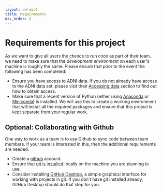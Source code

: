 ```yaml
---
layout: default
title: Requirements
nav_order: 2
---
```


# Requirements for this project
As we want to give all users the chance to 
run code as part of their team, we need to make
sure that the _development environment_ on each
user's machine is roughly the same. Please 
ensure that prior to the event the following has
been completed:
* Ensure you have access to ADNI data. If you do not already have access to the ADNI data set, please visit their [Accessing data](http://adni.loni.usc.edu/data-samples/access-data/) section to find out how to obtain access.
* Make sure that a recent version of Python (either using [Anaconda](https://www.anaconda.com/products/distribution) or [Miniconda](https://docs.conda.io/en/latest/miniconda.html)) is installed. We will use this to create a working environment that will install all the required packages and ensure that this project is kept separate from your regular work.


## Optional: Collaborating with Github
One way to work as a team is to use Github to sync code between team members. If your team is interested in this, then the additional requirements are needed.
* Create a [github](https://github.com) account.
* Ensure that [git is installed](https://github.com/git-guides/install-git) locally on the machine you are planning to use.
* Consider installing [GitHub Desktop](https://desktop.github.com/), a simple graphical interface for working with projects in git. If you don't have git installed already, GitHub Desktop should do that step for you.
